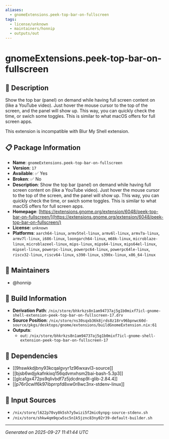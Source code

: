 ```yaml
---
aliases:
  - gnomeExtensions.peek-top-bar-on-fullscreen
tags:
  - license/unknown
  - maintainers/honnip
  - outputs/out
---
```


# gnomeExtensions.peek-top-bar-on-fullscreen

## 📝 Description

Show the top bar (panel) on demand while having full screen content on (like a YouTube video). Just hover the mouse cursor to the top of the screen, and the panel will show up. This way, you can quickly check the time, or swich some toggles. This is similar to what macOS offers for full screen apps.

This extension is incompatible with Blur My Shell extension.

## 📋 Package Information

- **Name**: `gnomeExtensions.peek-top-bar-on-fullscreen`
- **Version**: `17`
- **Available**: ✅ Yes
- **Broken**: ✅ No
- **Description**: Show the top bar (panel) on demand while having full screen content on (like a YouTube video). Just hover the mouse cursor to the top of the screen, and the panel will show up. This way, you can quickly check the time, or swich some toggles. This is similar to what macOS offers for full screen apps.
- **Homepage**: [https://extensions.gnome.org/extension/6048/peek-top-bar-on-fullscreen/](https://extensions.gnome.org/extension/6048/peek-top-bar-on-fullscreen/)
- **License**: `unknown`
- **Platforms**: `aarch64-linux`, `armv5tel-linux`, `armv6l-linux`, `armv7a-linux`, `armv7l-linux`, `i686-linux`, `loongarch64-linux`, `m68k-linux`, `microblaze-linux`, `microblazeel-linux`, `mips-linux`, `mips64-linux`, `mips64el-linux`, `mipsel-linux`, `powerpc-linux`, `powerpc64-linux`, `powerpc64le-linux`, `riscv32-linux`, `riscv64-linux`, `s390-linux`, `s390x-linux`, `x86_64-linux`
## 👥 Maintainers

- @honnip


## 🔧 Build Information

- **Derivation Path**: `/nix/store/bhkrkzs8n1am94737aj5g1b0mixf7icl-gnome-shell-extension-peek-top-bar-on-fullscreen-17.drv`
- **Source Position**: `/nix/store/ns30sqxb36k8jrds8z18rv96bpnwc60d-source/pkgs/desktops/gnome/extensions/buildGnomeExtension.nix:61`
- **Outputs**:
  - `out`:  `/nix/store/bhkrkzs8n1am94737aj5g1b0mixf7icl-gnome-shell-extension-peek-top-bar-on-fullscreen-17`

## 🔗 Dependencies

- [[9hswkkdjbny93kcqalgvyr1z96wxavl3-source]]
- [[bjsb6wdjykafnkixq156qdvmxhsm2bai-bash-5.3p3]]
- [[glca1gx472ps9qlivbdf7z5jdcdnsp9l-glib-2.84.4]]
- [[p76r0cwlf6k97ibprrpfd8xw0r8wc3nx-stdenv-linux]]

## 📁 Input Sources

- `/nix/store/l622p70vy8k5sh7y5wizi5f2mic6ynpg-source-stdenv.sh`
- `/nix/store/shkw4qm9qcw5sc5n1k5jznc83ny02r39-default-builder.sh`

---
*Generated on 2025-09-27 11:41:44 UTC*
